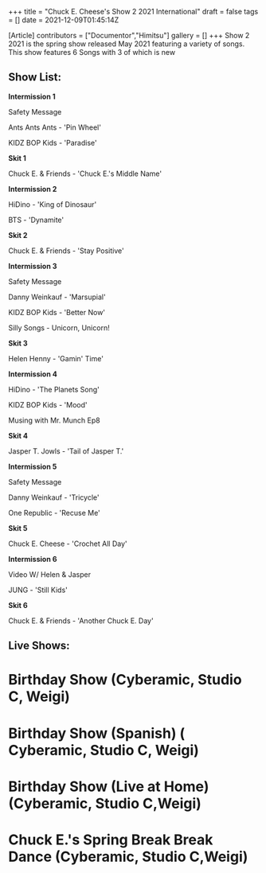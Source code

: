 +++
title = "Chuck E. Cheese's Show 2 2021 International"
draft = false
tags = []
date = 2021-12-09T01:45:14Z

[Article]
contributors = ["Documentor","Himitsu"]
gallery = []
+++
Show 2 2021 is the spring show released May 2021 featuring a variety of songs. This show features 6 Songs with 3 of which is new

## Show List: ##
**Intermission 1** 

Safety Message 

Ants Ants Ants - 'Pin Wheel'

KIDZ BOP Kids - 'Paradise'

**Skit 1**

Chuck E. & Friends - 'Chuck E.'s Middle Name'

**Intermission 2**

HiDino - 'King of Dinosaur'

BTS - 'Dynamite' 

**Skit 2**

Chuck E. & Friends - 'Stay Positive'

**Intermission 3**

Safety Message

Danny Weinkauf - 'Marsupial' 

KIDZ BOP Kids - 'Better Now'

Silly Songs - Unicorn, Unicorn!

**Skit 3**

Helen Henny - 'Gamin' Time'

**Intermission 4**

HiDino - 'The Planets Song'

KIDZ BOP Kids - 'Mood'

Musing with Mr. Munch Ep8

**Skit 4**

Jasper T. Jowls - 'Tail of Jasper T.'

**Intermission 5**

Safety Message

Danny Weinkauf - 'Tricycle' 

One Republic - 'Recuse Me'

**Skit 5**

Chuck E. Cheese - 'Crochet All Day'

**Intermission 6**

Video W/ Helen & Jasper

JUNG - 'Still Kids'

**Skit 6**

Chuck E. & Friends - 'Another Chuck E. Day'

## Live Shows: ##

# Birthday Show (Cyberamic, Studio C, Weigi)
# Birthday Show (Spanish) ( Cyberamic, Studio C, Weigi)
# Birthday Show (Live at Home) (Cyberamic, Studio C,Weigi)
# Chuck E.'s Spring Break Break Dance (Cyberamic, Studio C,Weigi)